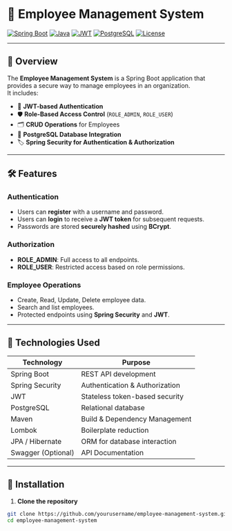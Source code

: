 # 🌟 Employee Management System

[![Spring Boot](https://img.shields.io/badge/Spring%20Boot-2.7.0-brightgreen)](https://spring.io/projects/spring-boot)
[![Java](https://img.shields.io/badge/Java-17-orange)](https://www.oracle.com/java/)
[![JWT](https://img.shields.io/badge/JWT-Security-blue)](https://jwt.io/)
[![PostgreSQL](https://img.shields.io/badge/PostgreSQL-14-blueviolet)](https://www.postgresql.org/)
[![License](https://img.shields.io/badge/License-MIT-yellow)](LICENSE)

---

## 📌 Overview

The **Employee Management System** is a Spring Boot application that provides a secure way to manage employees in an organization.  
It includes:

- 🔐 **JWT-based Authentication**
- 🛡 **Role-Based Access Control** (`ROLE_ADMIN`, `ROLE_USER`)
- 🗂 **CRUD Operations** for Employees
- 💾 **PostgreSQL Database Integration**
- 🏷 **Spring Security for Authentication & Authorization**

---

## 🛠 Features

### Authentication
- Users can **register** with a username and password.
- Users can **login** to receive a **JWT token** for subsequent requests.
- Passwords are stored **securely hashed** using **BCrypt**.

### Authorization
- **ROLE_ADMIN**: Full access to all endpoints.
- **ROLE_USER**: Restricted access based on role permissions.

### Employee Operations
- Create, Read, Update, Delete employee data.
- Search and list employees.
- Protected endpoints using **Spring Security** and **JWT**.

---

## 🚀 Technologies Used

| Technology | Purpose |
|------------|---------|
| Spring Boot | REST API development |
| Spring Security | Authentication & Authorization |
| JWT | Stateless token-based security |
| PostgreSQL | Relational database |
| Maven | Build & Dependency Management |
| Lombok | Boilerplate reduction |
| JPA / Hibernate | ORM for database interaction |
| Swagger (Optional) | API Documentation |

---

## 📝 Installation

1. **Clone the repository**
```bash
git clone https://github.com/yourusername/employee-management-system.git
cd employee-management-system
